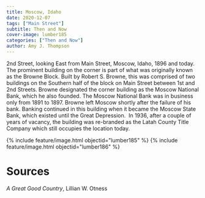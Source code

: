 ```yaml
---
title: Moscow, Idaho
date: 2020-12-07
tags: ["Main Street"]
subtitle: Then and Now
cover-image: lumber185
categories: ["Then and Now"]
author: Amy J. Thompson
---
```


2nd Street, looking East from Main Street, Moscow, Idaho,
1896 and today. The prominent building
on the corner is part of what was originally known as the Browne Block. Built
by Robert S. Browne, this was comprised of two buildings on the Southern half
of the block on Main Street between 1st and 2nd Streets. Browne designated the
corner building as the Moscow National Bank, which he also founded. The Moscow National Bank was in business only
from 1891 to 1897. Browne left Moscow shortly after the failure of his bank. Banking continued in this building when it
became the Moscow State Bank, which existed until the Great Depression.  In 1936, after a couple of years of vacancy, the
building was re-branded as the Latah County Title Company which still occupies
the location today.

{% include feature/image.html objectid="lumber185" %}
{% include feature/image.html objectid="lumber186" %}

# Sources

_A Great Good Country_, Lillian W. Otness